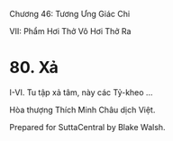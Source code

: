  

Chương 46: Tương Ưng Giác Chi

VII: Phẩm Hơi Thở Vô Hơi Thở Ra

# 80\. Xả

I-VI. Tu tập xả tâm, này các Tỷ-kheo …

Hòa thượng Thích Minh Châu dịch Việt.

Prepared for SuttaCentral by Blake Walsh.